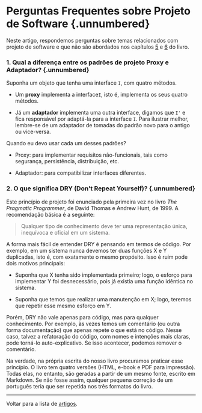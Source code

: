 # Perguntas Frequentes sobre Projeto de Software {.unnumbered}

Neste artigo, respondemos perguntas sobre temas relacionados com projeto 
de software e que não são abordados nos capítulos 
[5](https://engsoftmoderna.info/cap5.html) e 
[6](https://engsoftmoderna.info/cap6.html) do livro. 

### 1. Qual a diferença entre os padrões de projeto Proxy e Adaptador? {.unnumbered}

Suponha um objeto que tenha uma interface `I`, com quatro métodos. 

* Um **proxy** implementa a interface`I`, isto é, implementa os seus quatro métodos.

* Já um **adaptador** implementa uma outra interface, digamos que `I'` e 
fica responsável por adaptá-la para a interface `I`. Para ilustrar melhor, 
lembre-se de um adaptador de tomadas do padrão novo para o antigo 
ou vice-versa.

Quando eu devo usar cada um desses padrões?

* Proxy: para implementar requisitos não-funcionais, tais como segurança, 
persistência, distribuição, etc.

* Adaptador: para compatibilizar interfaces diferentes.

### 2. O que significa DRY (Don't Repeat Yourself)? {.unnumbered}

Este princípio de projeto foi enunciado pela 
primeira vez no livro *The Pragmatic Programmer*, de David Thomas
e Andrew Hunt, de 1999. A recomendação básica é a seguinte: 

> Qualquer tipo de conhecimento deve ter uma representação única, 
inequívoca e oficial em um sistema.

A forma mais fácil de entender DRY é pensando em termos
de código. Por exemplo, em um sistema nunca devemos ter duas funções
X e Y duplicadas, isto é, com exatamente o mesmo propósito. Isso é 
ruim pode dois motivos principais: 

* Suponha que X tenha sido implementada primeiro; logo, o esforço para 
implementar Y foi desnecessário, pois já existia uma função idêntica 
no sistema. 

* Suponha que temos que realizar uma manutenção em X; logo, teremos 
que repetir esse mesmo esforço em Y. 

Porém, DRY não vale apenas para código, mas para qualquer conhecimento.
Por exemplo, às vezes temos um comentário (ou outra forma documentação)
que apenas repete o que está no código. Nesse caso, talvez a refatoração
do código, com nomes e intenções mais claras, pode torná-lo auto-explicativo. 
Se isso acontecer, podemos remover o comentário.

Na verdade, na própria escrita do nosso livro procuramos praticar esse 
princípio. O livro tem quatro versões (HTML, e-book e PDF para impressão). Todas elas, 
no entanto, são geradas a partir de um mesmo fonte, escrito em Markdown. 
Se não fosse assim, qualquer pequena correção de um português teria que ser 
repetida nos três formatos do livro.

* * * 

Voltar para a lista de [artigos](./artigos.html).
